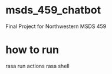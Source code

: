 # msds_459_chatbot
Final Project for Northwestern MSDS 459

# how to run
rasa run actions
rasa shell